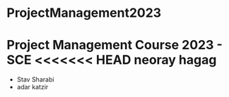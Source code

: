 # ProjectManagement2023
Project Management Course 2023 - SCE
<<<<<<< HEAD
neoray hagag 
=======

- Stav Sharabi
- adar katzir